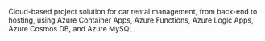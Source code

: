 Cloud-based project solution for car rental management, from back-end to hosting, using Azure Container Apps, Azure Functions, Azure Logic Apps, Azure Cosmos DB, and Azure MySQL.
